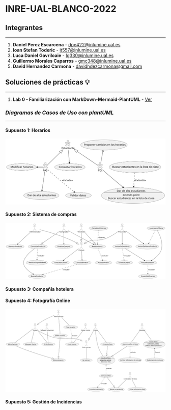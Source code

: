 # INRE-UAL-BLANCO-2022

## **Integrantes**
---
1. **Daniel Perez Escarcena**  - dpe422@inlumine.ual.es
2. **Ioan Stefan Toderic** - it557@inlumine.ual.es
3. **Luca Daniel Gavriloaie** - lg330@inlumine.ual.es
4. **Guillermo Morales Caparros** - gmc348@inlumine.ual.es
5. **David Hernandez Carmona** - davidhdezcarmona@gmail.com

## **Soluciones de prácticas** 💡

---

1. **Lab 0 - Familiarización con MarkDown-Mermaid-PlantUML** - [Ver](/lab0/src/lab0.md)


### ***Diagramas de Casos de Uso con plantUML***

---

#### **Supuesto 1: Horarios**

![alt text](./out/lab0/src/horarios/horarios.svg)

#### **Supuesto 2: Sistema de compras**
![Supuerto 2: Sistema de Compras](out/lab0/src/SistemaDeCompras/SistemaDeCompras.svg)
#### **Supuesto 3: Compañía hotelera**

#### **Supuesto 4: Fotografía Online**

![Supuesto 4: Fotografía Online](./out/lab0/src/fotografiaOnline/fotografiaOnline.svg)


#### **Supuesto 5: Gestión de Incidencias**

